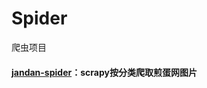 # Spider
爬虫项目
#### [jandan-spider](https://github.com/fengyuan2333/Spider/tree/main/jandan-spider/jiandan)：scrapy按分类爬取煎蛋网图片
